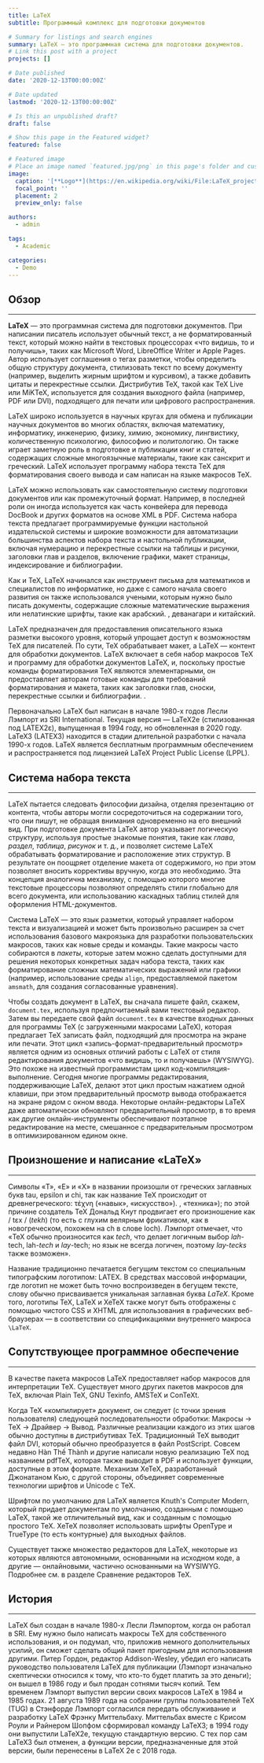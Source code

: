 ```yaml
---
title: LaTeX
subtitle: Программный комплекс для подготовки документов

# Summary for listings and search engines
summary: LaTeX — это программная система для подготовки документов.
# Link this post with a project
projects: []

# Date published
date: '2020-12-13T00:00:00Z'

# Date updated
lastmod: '2020-12-13T00:00:00Z'

# Is this an unpublished draft?
draft: false

# Show this page in the Featured widget?
featured: false

# Featured image
# Place an image named `featured.jpg/png` in this page's folder and customize its options here.
image:
  caption: '[**Logo**](https://en.wikipedia.org/wiki/File:LaTeX_project_logo_bird.svg)'
  focal_point: ''
  placement: 2
  preview_only: false

authors:
  - admin

tags:
  - Academic

categories:
  - Demo
---
```



## Обзор

<hr>

**LaTeX** — это программная система для подготовки документов. При написании писатель использует обычный текст, а не форматированный текст, который можно найти в текстовых процессорах «что видишь, то и получишь», таких как Microsoft Word, LibreOffice Writer и Apple Pages. Автор использует соглашения о тегах разметки, чтобы определить общую структуру документа, стилизовать текст по всему документу (например, выделить жирным шрифтом и курсивом), а также добавить цитаты и перекрестные ссылки. Дистрибутив TeX, такой как TeX Live или MiKTeX, используется для создания выходного файла (например, PDF или DVI), подходящего для печати или цифрового распространения.

LaTeX широко используется в научных кругах для обмена и публикации научных документов во многих областях, включая математику, информатику, инженерию, физику, химию, экономику, лингвистику, количественную психологию, философию и политологию. Он также играет заметную роль в подготовке и публикации книг и статей, содержащих сложные многоязычные материалы, такие как санскрит и греческий. LaTeX использует программу набора текста TeX для форматирования своего вывода и сам написан на языке макросов TeX.

LaTeX можно использовать как самостоятельную систему подготовки документов или как промежуточный формат. Например, в последней роли он иногда используется как часть конвейера для перевода DocBook и других форматов на основе XML в PDF. Система набора текста предлагает программируемые функции настольной издательской системы и широкие возможности для автоматизации большинства аспектов набора текста и настольной публикации, включая нумерацию и перекрестные ссылки на таблицы и рисунки, заголовки глав и разделов, включение графики, макет страницы, индексирование и библиографии.

Как и TeX, LaTeX начинался как инструмент письма для математиков и специалистов по информатике, но даже с самого начала своего развития он также использовался учеными, которым нужно было писать документы, содержащие сложные математические выражения или нелатинские шрифты, такие как арабский. , деванагари и китайский.

LaTeX предназначен для предоставления описательного языка разметки высокого уровня, который упрощает доступ к возможностям TeX для писателей. По сути, TeX обрабатывает макет, а LaTeX — контент для обработки документов. LaTeX включает в себя набор макросов TeX и программу для обработки документов LaTeX, и, поскольку простые команды форматирования TeX являются элементарными, он предоставляет авторам готовые команды для требований форматирования и макета, таких как заголовки глав, сноски, перекрестные ссылки и библиографии. .

Первоначально LaTeX был написан в начале 1980-х годов Лесли Лэмпорт из SRI International. Текущая версия — LaTeX2e (стилизованная под LATEX2ε), выпущенная в 1994 году, но обновленная в 2020 году. LaTeX3 (LATEX3) находится в стадии длительной разработки с начала 1990-х годов. LaTeX является бесплатным программным обеспечением и распространяется под лицензией LaTeX Project Public License (LPPL).


## Система набора текста

<hr>

LaTeX пытается следовать философии дизайна, отделяя презентацию от контента, чтобы авторы могли сосредоточиться на содержании того, что они пишут, не обращая внимания одновременно на его внешний вид. При подготовке документа LaTeX автор указывает логическую структуру, используя простые знакомые понятия, такие как _глава_, _раздел_, _таблица_, _рисунок_ и т. д., и позволяет системе LaTeX обрабатывать форматирование и расположение этих структур. В результате он поощряет отделение макета от содержимого, но при этом позволяет вносить коррективы вручную, когда это необходимо. Эта концепция аналогична механизму, с помощью которого многие текстовые процессоры позволяют определять стили глобально для всего документа, или использованию каскадных таблиц стилей для оформления HTML-документов.

Система LaTeX — это язык разметки, который управляет набором текста и визуализацией и может быть произвольно расширен за счет использования базового макроязыка для разработки пользовательских макросов, таких как новые среды и команды. Такие макросы часто собираются в _пакеты_, которые затем можно сделать доступными для решения некоторых конкретных задач набора текста, таких как форматирование сложных математических выражений или графики (например, использование среды `align`, предоставляемой пакетом `amsmath`, для создания согласованные уравнения).

Чтобы создать документ в LaTeX, вы сначала пишете файл, скажем, `document.tex`, используя предпочитаемый вами текстовый редактор. Затем вы передаете свой файл `document.tex` в качестве входных данных для программы TeX (с загруженными макросами LaTeX), которая предлагает TeX записать файл, подходящий для просмотра на экране или печати. Этот цикл «запись-формат-предварительный просмотр» является одним из основных отличий работы с LaTeX от стиля редактирования документов «что видишь, то и получаешь» (WYSIWYG). Это похоже на известный программистам цикл код-компиляция-выполнение. Сегодня многие программы редактирования, поддерживающие LaTeX, делают этот цикл простым нажатием одной клавиши, при этом предварительный просмотр вывода отображается на экране рядом с окном ввода. Некоторые онлайн-редакторы LaTeX даже автоматически обновляют предварительный просмотр, в то время как другие онлайн-инструменты обеспечивают поэтапное редактирование на месте, смешанное с предварительным просмотром в оптимизированном едином окне.

## Произношение и написание «LaTeX»
<hr>

Символы «T», «E» и «X» в названии произошли от греческих заглавных букв tau, epsilon и chi, так как название TeX происходит от древнегреческого: τέχνη («навык», «искусство»). , «техника»); по этой причине создатель TeX Дональд Кнут продвигает его произношение как / tɛx / (_tekh_) (то есть с глухим велярным фрикативом, как в новогреческом, похожем на ch в слове loch). Лэмпорт отмечает, что «TeX обычно произносится как _tech_, что делает логичным выбор _lah_-tech, lah-_tech_ и _lay_-tech; но язык не всегда логичен, поэтому _lay-tecks_ также возможен».

Название традиционно печатается бегущим текстом со специальным типографским логотипом: LATEX. В средствах массовой информации, где логотип не может быть точно воспроизведен в бегущем тексте, слову обычно присваивается уникальная заглавная буква _LaTeX_. Кроме того, логотипы TeX, LaTeX и XeTeX также могут быть отображены с помощью чистого CSS и XHTML для использования в графических веб-браузерах — в соответствии со спецификациями внутреннего макроса `\LaTeX`.


## Сопутствующее программное обеспечение

<hr>

В качестве пакета макросов LaTeX предоставляет набор макросов для интерпретации TeX. Существует много других пакетов макросов для TeX, включая Plain TeX, GNU Texinfo, AMSTeX и ConTeXt.

Когда TeX «компилирует» документ, он следует (с точки зрения пользователя) следующей последовательности обработки: Макросы → TeX → Драйвер → Вывод. Различные реализации каждого из этих шагов обычно доступны в дистрибутивах TeX. Традиционный TeX выводит файл DVI, который обычно преобразуется в файл PostScript. Совсем недавно Hàn Thế Thành и другие написали новую реализацию TeX под названием pdfTeX, которая также выводит в PDF и использует функции, доступные в этом формате. Механизм XeTeX, разработанный Джонатаном Кью, с другой стороны, объединяет современные технологии шрифтов и Unicode с TeX.

Шрифтом по умолчанию для LaTeX является Knuth's Computer Modern, который придает документам по умолчанию, созданным с помощью LaTeX, такой же отличительный вид, как и созданным с помощью простого TeX. XeTeX позволяет использовать шрифты OpenType и TrueType (то есть контурные) для выходных файлов.

Существует также множество редакторов для LaTeX, некоторые из которых являются автономными, основанными на исходном коде, а другие — онлайновыми, частично основанными на WYSIWYG. Подробнее см. в разделе Сравнение редакторов TeX.


## История

<hr>

LaTeX был создан в начале 1980-х Лесли Лэмпортом, когда он работал в SRI. Ему нужно было написать макросы TeX для собственного использования, и он подумал, что, приложив немного дополнительных усилий, он сможет сделать общий пакет пригодным для использования другими. Питер Гордон, редактор Addison-Wesley, убедил его написать руководство пользователя LaTeX для публикации (Лэмпорт изначально скептически относился к тому, что кто-то будет платить за это деньги); он вышел в 1986 году и был продан сотнями тысяч копий. Тем временем Лэмпорт выпустил версии своих макросов LaTeX в 1984 и 1985 годах. 21 августа 1989 года на собрании группы пользователей TeX (TUG) в Стэнфорде Лэмпорт согласился передать обслуживание и разработку LaTeX Фрэнку Миттельбаху. Миттельбах вместе с Крисом Роули и Райнером Шопфом сформировал команду LaTeX3; в 1994 году они выпустили LaTeX2e, текущую стандартную версию. С тех пор сам LaTeX3 был отменен, а функции версии, предназначенные для этой версии, были перенесены в LaTeX 2e с 2018 года.

